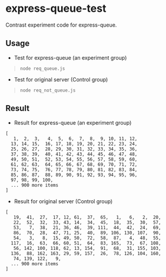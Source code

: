# express-queue-test
Contrast experiment code for express-queue.

## Usage
* Test for express-queue (an experiment group)
> `node req_queue.js`

* Test for original server (Control group)
> `node req_not_queue.js`

## Result
* Result for express-queue (an experiment group)
```
[
   1,  2,  3,   4,  5,  6,  7,  8,  9, 10, 11, 12,
  13, 14, 15,  16, 17, 18, 19, 20, 21, 22, 23, 24,
  25, 26, 27,  28, 29, 30, 31, 32, 33, 34, 35, 36,
  37, 38, 39,  40, 41, 42, 43, 44, 45, 46, 47, 48,
  49, 50, 51,  52, 53, 54, 55, 56, 57, 58, 59, 60,
  61, 62, 63,  64, 65, 66, 67, 68, 69, 70, 71, 72,
  73, 74, 75,  76, 77, 78, 79, 80, 81, 82, 83, 84,
  85, 86, 87,  88, 89, 90, 91, 92, 93, 94, 95, 96,
  97, 98, 99, 100,
  ... 900 more items
]
```

* Result for original server (Control group)
```
[
   19,  41,  27,  17, 12, 61,  37,  65,   1,   6,   2,  20,
   22,  52,  32,  33, 43, 14,  34,  45,  18,  35,  30,  57,
   53,   7,  38,  21, 36, 46,  39, 111,  44,  42,  24,  69,
   86,  70,  28,  47, 71, 25,  40,  89, 106, 130, 107,  90,
   54,   3,   8,  15, 49, 50,  72,  58,  87,   4,  48,  55,
  117,  16,  63,  66, 60, 51,  64,  83, 165,  73,  67, 108,
   56, 142, 100, 118, 62, 13, 154,  91,  68,  31, 155, 103,
  136,  88, 162, 163, 29, 59, 157,  26,  78, 126, 104, 160,
   74, 139, 122,   9,
  ... 900 more items
]
```
